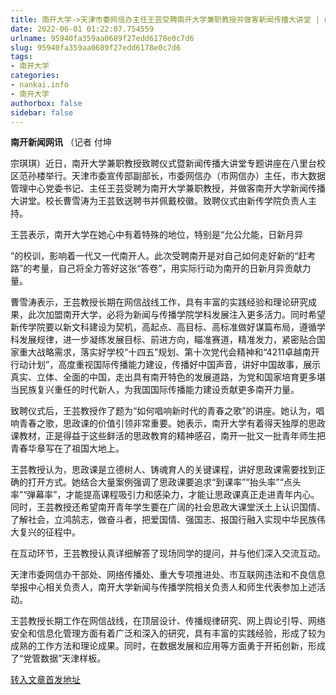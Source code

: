 ```yaml
---
title: 南开大学->天津市委网信办主任王芸受聘南开大学兼职教授并做客新闻传播大讲堂 | nankai.info
date: 2022-06-01 01:22:07.754559
urlname: 95940fa359aa0689f27edd6178e0c7d6
slug: 95940fa359aa0689f27edd6178e0c7d6
tags: 
- 南开大学
categories:
- nankai.info
- 南开大学
authorbox: false
sidebar: false
---
```

**南开新闻网讯** （记者 付坤

宗琪琪）近日，南开大学兼职教授致聘仪式暨新闻传播大讲堂专题讲座在八里台校区范孙楼举行。天津市委宣传部副部长，市委网信办（市网信办）主任，市大数据管理中心党委书记、主任王芸受聘为南开大学兼职教授，并做客南开大学新闻传播大讲堂。校长曹雪涛为王芸致送聘书并佩戴校徽。致聘仪式由新传学院负责人主持。

王芸表示，南开大学在她心中有着特殊的地位，特别是“允公允能，日新月异
<!--more-->
”的校训，影响着一代又一代南开人。此次受聘南开是对自己如何走好新的“赶考路”的考量，自己将全力答好这张“答卷”，用实际行动为南开的日新月异贡献力量。

曹雪涛表示，王芸教授长期在网信战线工作，具有丰富的实践经验和理论研究成果，此次加盟南开大学，必将为新闻与传播学院学科发展注入更多活力。同时希望新传学院要以新文科建设为契机，高起点、高目标、高标准做好谋篇布局，遵循学科发展规律，进一步凝练发展目标、前进方向，瞄准赛道，精准发力，紧密贴合国家重大战略需求，落实好学校“十四五”规划、第十次党代会精神和“4211卓越南开行动计划”，高度重视国际传播能力建设，传播好中国声音，讲好中国故事，展示真实、立体、全面的中国，走出具有南开特色的发展道路，为党和国家培育更多堪当民族复兴重任的时代新人，为我国国际传播能力建设贡献更多南开力量。

致聘仪式后，王芸教授作了题为“如何唱响新时代的青春之歌”的讲座。她认为，唱响青春之歌，思政课的价值引领非常重要。她表示，南开大学有着得天独厚的思政课教材，正是得益于这些鲜活的思政教育的精神感召，南开一批又一批青年师生把青春华章写在了祖国大地上。

王芸教授认为，思政课是立德树人、铸魂育人的关键课程，讲好思政课需要找到正确的打开方式。她结合大量案例强调了思政课要追求“到课率”“抬头率”“点头率”“弹幕率”，才能提高课程吸引力和感染力，才能让思政课真正走进青年内心。同时，王芸教授还希望南开青年学生要在广阔的社会思政大课堂沃土上认识国情、了解社会，立鸿鹄志，做奋斗者，把爱国情、强国志、报国行融入实现中华民族伟大复兴的征程中。

在互动环节，王芸教授认真详细解答了现场同学的提问，并与他们深入交流互动。

天津市委网信办干部处、网络传播处、重大专项推进处、市互联网违法和不良信息举报中心相关负责人，南开大学新闻与传播学院相关负责人和师生代表参加上述活动。

王芸教授长期工作在网信战线，在顶层设计、传播规律研究、网上舆论引导、网络安全和信息化管理方面有着广泛和深入的研究，具有丰富的实践经验，形成了较为成熟的工作方法和理论成果。同时，在数据发展和应用等方面勇于开拓创新，形成了“党管数据”天津样板。



[转入文章首发地址](http://news.nankai.edu.cn/ywsd/system/2022/05/30/030051538.shtml)